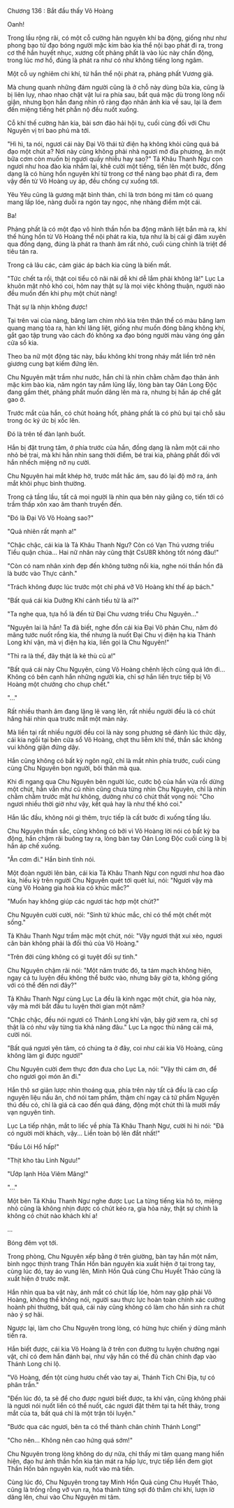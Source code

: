 




Chương 136 : Bắt đầu thấy Võ Hoàng


Oanh!

Trong lầu rộng rãi, có một cỗ cường hãn nguyên khí ba động, giống như như phong bạo từ đạo bóng người mặc kim bào kia thể nội bạo phát đi ra, trong cơ thể hắn huyết nhục, xương cốt phảng phất là vào lúc này chấn động, trong lúc mơ hồ, đúng là phát ra như có như không tiếng long ngâm.

Một cỗ uy nghiêm chi khí, từ hắn thể nội phát ra, phảng phất Vương giả.

Mà chung quanh những đám người cũng là ở chỗ này dùng bữa kia, cũng là bị liên lụy, nhao nhao chật vật lui ra phía sau, bất quá mặc dù trong lòng nổi giận, nhưng bọn hắn đang nhìn rõ ràng đạo nhân ảnh kia về sau, lại là đem đến miệng tiếng hét phẫn nộ đều nuốt xuống.

Cỗ khí thế cường hãn kia, bài sơn đảo hải hội tụ, cuối cùng đối với Chu Nguyên vị trí bao phủ mà tới.

"Hì hì, ta nói, ngươi cái này Đại Võ thái tử điện hạ không khỏi cũng quá bá đạo một chút a? Nơi này cũng không phải nhà ngươi mở địa phương, ăn một bữa cơm còn muốn bị ngươi quấy nhiễu hay sao?" Tả Khâu Thanh Ngư con ngươi như hoa đào kia nhắm lại, khẽ cười một tiếng, tiến lên một bước, đồng dạng là có hùng hồn nguyên khí từ trong cơ thể nàng bạo phát đi ra, đem vậy đến từ Võ Hoàng uy áp, đều chống cự xuống tới.

Yêu Yêu cũng là gương mặt bình thản, chỉ là trơn bóng mi tâm có quang mang lấp lóe, nàng duỗi ra ngón tay ngọc, nhẹ nhàng điểm một cái.

Ba!

Phảng phất là có một đạo vô hình thần hồn ba động mãnh liệt bắn mà ra, khí thế hùng hồn từ Võ Hoàng thể nội phát ra kia, tựa như là bị cái gì đâm xuyên qua đồng dạng, đúng là phát ra thanh âm rất nhỏ, cuối cùng chính là triệt để tiêu tán ra.

Trong cả lâu các, cảm giác áp bách kia cũng là biến mất.

"Tức chết ta rồi, thật coi tiểu cô nãi nãi dễ khi dễ lắm phải không là!" Lục La khuôn mặt nhỏ khó coi, hôm nay thật sự là mọi việc không thuận, người nào đều muốn đến khi phụ một chút nàng!

Thật sự là nhịn không được!

Tại trên vai của nàng, băng lam chim nhỏ kia trên thân thể có màu băng lam quang mang tỏa ra, hàn khí lăng liệt, giống như muốn đóng băng không khí, gắt gao tập trung vào cách đó không xa đạo bóng người màu vàng óng gần cửa sổ kia.

Theo ba nữ một động tác này, bầu không khí trong nháy mắt liền trở nên giương cung bạt kiếm đứng lên.

Chu Nguyên mặt trầm như nước, hắn chỉ là nhìn chằm chằm đạo thân ảnh mặc kim bào kia, năm ngón tay nắm lũng lấy, lòng bàn tay Oán Long Độc đang gầm thét, phảng phất muốn dâng lên mà ra, nhưng bị hắn áp chế gắt gao ở.

Trước mắt của hắn, có chút hoảng hốt, phảng phất là có phủ bụi tại chỗ sâu trong óc ký ức bị xốc lên.

Đó là trên tế đàn lạnh buốt.

Hắn bị đặt trung tâm, ở phía trước của hắn, đồng dạng là nằm một cái nho nhỏ bé trai, mà khi hắn nhìn sang thời điểm, bé trai kia, phảng phất đối với hắn nhếch miệng nở nụ cười.

Chu Nguyên hai mắt khép hờ, trước mắt hắc ám, sau đó lại độ mở ra, ánh mắt khôi phục bình thường.

Trong cả tầng lầu, tất cả mọi người là nhìn qua bên này giằng co, tiến tới có trầm thấp xôn xao âm thanh truyền đến.

"Đó là Đại Võ Võ Hoàng sao?"

"Quả nhiên rất mạnh a!"

"Chậc chậc, cái kia là Tả Khâu Thanh Ngư? Còn có Vạn Thú vương triều Tiểu quận chúa... Hai nữ nhân này cũng thật CsU8R không tốt nóng đâu!"

"Còn có nam nhân xinh đẹp đến không tưởng nổi kia, nghe nói thần hồn đã là bước vào Thực cảnh."

"Trách không được lúc trước một chỉ phá vỡ Võ Hoàng khí thế áp bách."

"Bất quá cái kia Dưỡng Khí cảnh tiểu tử là ai?"

"Ta nghe qua, tựa hồ là đến từ Đại Chu vương triều Chu Nguyên..."

"Nguyên lai là hắn! Ta đã biết, nghe đồn cái kia Đại Võ phản Chu, năm đó mãng tước nuốt rồng kia, thế nhưng là nuốt Đại Chu vị điện hạ kia Thánh Long khí vận, mà vị điện hạ kia, liền gọi là Chu Nguyên!"

"Thì ra là thế, đây thật là kẻ thù cũ a!"

"Bất quá cái này Chu Nguyên, cùng Võ Hoàng chênh lệch cũng quá lớn đi... Không có bên cạnh hắn những người kia, chỉ sợ hắn liền trực tiếp bị Võ Hoàng một chưởng cho chụp chết."

"..."

Rất nhiều thanh âm đang lặng lẽ vang lên, rất nhiều người đều là có chút hăng hái nhìn qua trước mắt một màn này.

Mà liền tại rất nhiều người đều coi là này song phương sẽ đánh lúc thức dậy, cái kia ngồi tại bên cửa sổ Võ Hoàng, chợt thu liễm khí thế, thần sắc không vui không giận đứng dậy.

Hắn cũng không có bất kỳ ngôn ngữ, chỉ là mắt nhìn phía trước, cuối cùng cùng Chu Nguyên bọn người, bôi thân mà qua.

Khi đi ngang qua Chu Nguyên bên người lúc, cước bộ của hắn vừa rồi dừng một chút, hắn vẫn như cũ nhìn cũng chưa từng nhìn Chu Nguyên, chỉ là nhìn chằm chằm trước mặt hư không, dường như có chút thất vọng nói: "Cho ngươi nhiều thời giờ như vậy, kết quả hay là như thế khó coi."

Hắn lắc đầu, không nói gì thêm, trực tiếp là cất bước đi xuống tầng lầu.

Chu Nguyên thần sắc, cũng không có bởi vì Võ Hoàng lời nói có bất kỳ ba động, hắn chậm rãi buông tay ra, lòng bàn tay Oán Long Độc cuối cùng là bị hắn áp chế xuống.

"Ăn cơm đi." Hắn bình tĩnh nói.

Một đoàn người lên bàn, cái kia Tả Khâu Thanh Ngư con ngươi như hoa đào kia, hiếu kỳ trên người Chu Nguyên quét tới quét lui, nói: "Ngươi vậy mà cùng Võ Hoàng gia hoả kia có khúc mắc?"

"Muốn hay không giúp các ngươi tác hợp một chút?"

Chu Nguyên cười cười, nói: "Sinh tử khúc mắc, chỉ có thể một chết một sống."

Tả Khâu Thanh Ngư trầm mặc một chút, nói: "Vậy ngươi thật xui xẻo, ngươi căn bản không phải là đối thủ của Võ Hoàng."

"Trên đời cũng không có gì tuyệt đối sự tình."

Chu Nguyên chậm rãi nói: "Một năm trước đó, ta tám mạch không hiện, ngay cả tu luyện đều không thể bước vào, nhưng bây giờ ta, không giống với có thể đến nơi đây?"

Tả Khâu Thanh Ngư cùng Lục La đều là kinh ngạc một chút, gia hỏa này, vậy mà mới bắt đầu tu luyện thời gian một năm?

"Chậc chậc, đều nói ngươi có Thánh Long khí vận, bây giờ xem ra, chỉ sợ thật là có như vậy từng tia khả năng đâu." Lục La ngọc thủ nâng cái má, cười nói.

"Bất quá ngươi yên tâm, có chúng ta ở đây, coi như cái kia Võ Hoàng, cũng không làm gì được ngươi!"

Chu Nguyên cười đem thực đơn đưa cho Lục La, nói: "Vậy thì cám ơn, để cho ngươi gọi món ăn đi."

Hắn thô sơ giản lược nhìn thoáng qua, phía trên này tất cả đều là cao cấp nguyên liệu nấu ăn, chớ nói tam phẩm, thậm chí ngay cả tứ phẩm Nguyên thú đều có, chỉ là giá cả cao đến quá đáng, động một chút thì là mười mấy vạn nguyên tinh.

Lục La tiếp nhận, mắt to liếc về phía Tả Khâu Thanh Ngư, cười hì hì nói: "Đã có người mời khách, vậy... Liền toàn bộ lên đắt nhất!"

"Đầu Lôi Hổ hấp!"

"Thịt kho tàu Linh Ngưu!"

"Ướp lạnh Hỏa Viêm Mãng!"

"..."

Một bên Tả Khâu Thanh Ngư nghe được Lục La từng tiếng kia hô to, miệng nhỏ cũng là không nhịn được có chút kéo ra, gia hỏa này, thật sự chính là không có chút nào khách khí a!

...

Bóng đêm vọt tới.

Trong phòng, Chu Nguyên xếp bằng ở trên giường, bàn tay hắn một nắm, bình ngọc thịnh trang Thần Hồn bản nguyên kia xuất hiện ở tại trong tay, cùng lúc đó, tay áo vung lên, Minh Hồn Quả cùng Chu Huyết Thảo cũng là xuất hiện ở trước mặt.

Hắn nhìn qua ba vật này, ánh mắt có chút lấp lóe, hôm nay gặp phải Võ Hoàng, không thể không nói, người sau thực lực hoàn toàn chính xác cường hoành phi thường, bất quá, cái này cũng không có làm cho hắn sinh ra chút nào ý sợ hãi.

Ngược lại, làm cho Chu Nguyên trong lòng, có hừng hực chiến ý dũng mãnh tiến ra.

Hắn biết được, cái kia Võ Hoàng là ở trên con đường tu luyện chướng ngại vật, chỉ có đem hắn đánh bại, như vậy hắn có thể đủ chân chính đạp vào Thánh Long chi lộ.

"Võ Hoàng, đến tột cùng hươu chết vào tay ai, Thánh Tích Chi Địa, tự có phân trần."

"Đến lúc đó, ta sẽ để cho được ngươi biết được, ta khí vận, cũng không phải là ngươi nói nuốt liền có thể nuốt, các ngươi đặt thêm tại ta hết thảy, trong mắt của ta, bất quá chỉ là một trận tôi luyện."

"Bước qua các ngươi, bên ta có thể thành chân chính Thánh Long!"

"Cho nên... Không nên cao hứng quá sớm!"

Chu Nguyên trong lòng không do dự nữa, chỉ thấy mi tâm quang mang hiển hiện, đạo hư ảnh thần hồn kia tản mát ra hấp lực, trực tiếp liền đem giọt Thần Hồn bản nguyên kia, nuốt vào mà tiến.

Cùng lúc đó, Chu Nguyên trong tay Minh Hồn Quả cùng Chu Huyết Thảo, cũng là trống rỗng vỡ vụn ra, hóa thành từng sợi đỏ thẫm chi khí, lượn lờ dâng lên, chui vào Chu Nguyên mi tâm.





